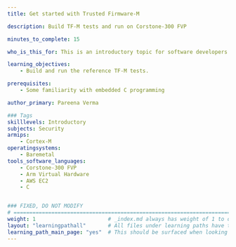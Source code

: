 ```yaml
---
title: Get started with Trusted Firmware-M

description: Build TF-M tests and run on Corstone-300 FVP

minutes_to_complete: 15

who_is_this_for: This is an introductory topic for software developers new to Trusted Firmware-M.

learning_objectives: 
    - Build and run the reference TF-M tests.

prerequisites:
    - Some familiarity with embedded C programming

author_primary: Pareena Verma

### Tags
skilllevels: Introductory
subjects: Security
armips:
    - Cortex-M
operatingsystems:
    - Baremetal
tools_software_languages:
    - Corstone-300 FVP
    - Arm Virtual Hardware
    - AWS EC2
    - C


### FIXED, DO NOT MODIFY
# ================================================================================
weight: 1                       # _index.md always has weight of 1 to order correctly
layout: "learningpathall"       # All files under learning paths have this same wrapper
learning_path_main_page: "yes"  # This should be surfaced when looking for related content. Only set for _index.md of learning path content.
---
```

